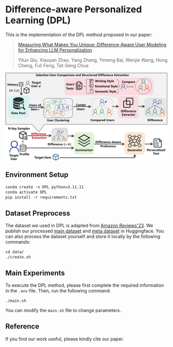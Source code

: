 # Difference-aware Personalized Learning (DPL)

This is the implementation of the DPL method proposed in our paper:

> [Measuring What Makes You Unique: Difference-Aware User Modeling for Enhancing LLM Personalization](https://arxiv.org/abs/2503.02450)
> 
> Yilun Qiu, Xiaoyan Zhao, Yang Zhang, Yimeng Bai, Wenjie Wang, Hong Cheng, Fuli Feng, Tat-Seng Chua

![DPL Framework](fig/framework.png)

## Environment Setup

```
conda create -n DPL python=3.11.11
conda activate DPL
pip install -r requirements.txt
```

## Dataset Preprocess

The dataset we used in DPL is adapted from [Amazon Reviews'23](https://amazon-reviews-2023.github.io/). We publish our processed [main dataset](https://huggingface.co/datasets/SnowCharmQ/DPL-main) and [meta dataset](https://huggingface.co/datasets/SnowCharmQ/DPL-meta) in Huggingface. You can also process the dataset yourself and store it locally by the following commands:

```
cd data/
./create.sh
```

## Main Experiments

To execute the DPL method, please first complete the required information in the `.env` file. Then, run the following command:

```
./main.sh
```

You can modify the `main.sh` file to change parameters.

## Reference

If you find our work useful, please kindly cite our paper.